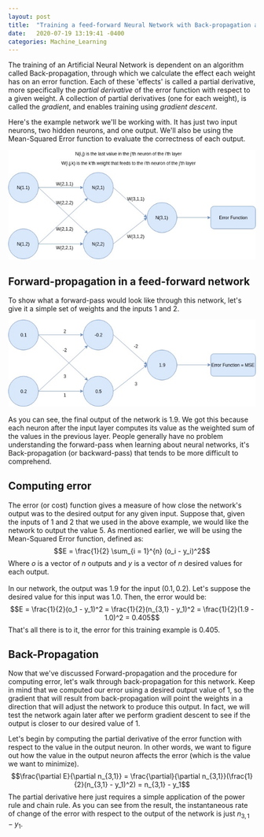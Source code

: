 ```yaml
---
layout: post
title:  "Training a feed-forward Neural Network with Back-propagation and Gradient Descent"
date:   2020-07-19 13:19:41 -0400
categories: Machine_Learning
---
```


The training of an Artificial Neural Network is dependent on an algorithm called Back-propagation, through which we calculate the effect each weight has on an error function.
Each of these 'effects' is called a partial derivative, more specifically the <i>partial derivative</i> of the error function with respect to a given weight.
A collection of partial derivatives (one for each weight), is called the <i>gradient</i>, and enables training using <i>gradient descent</i>.

Here's the example network we'll be working with. It has just two input neurons, two hidden neurons, and one output.
We'll also be using the Mean-Squared Error function to evaluate the correctness of each output.

![simple feed-forward neural network 1](/images/ff_neural_net_1.jpg)


## Forward-propagation in a feed-forward network

To show what a forward-pass would look like through this network, let's give it a simple set of weights and the inputs 1 and 2.

![simple feed-forward neural network 2](/images/ff_neural_net_2.jpg)

As you can see, the final output of the network is $1.9$. We got this because each neuron after the input layer computes its value
as the weighted sum of the values in the previous layer.
People generally have no problem understanding the forward-pass when learning about neural networks,
it's Back-propagation (or backward-pass) that tends to be more difficult to comprehend.

## Computing error

The error (or cost) function gives a measure of how close the network's output was to the desired output for any given input.
Suppose that, given the inputs of $1$ and $2$ that we used in the above example, we would like the network to output the value $5$.
As mentioned earlier, we will be using the Mean-Squared Error function, defined as:
$$E = \frac{1}{2} \sum_{i = 1}^{n} (o_i - y_i)^2$$
Where $o$ is a vector of $n$ outputs and $y$ is a vector of $n$ desired values for each output. <br> <br>
In our network, the output was $1.9$ for the input $(0.1,0.2)$. Let's suppose the desired value for this input was $1.0$. Then, the error would be:
$$E = \frac{1}{2}(o_1 - y_1)^2 = \frac{1}{2}(n_{3,1} - y_1)^2 = \frac{1}{2}(1.9 - 1.0)^2 = 0.405$$
That's all there is to it, the error for this training example is $0.405$.

## Back-Propagation

Now that we've discussed Forward-propagation and the procedure for computing error, let's walk through back-propagation for this network.
Keep in mind that we computed our error using a desired output value of $1$, so the gradient that will result from back-propagation will point the weights
in a direction that will adjust the network to produce this output. In fact, we will test the network again later after we perform gradient descent to see
if the output is closer to our desired value of $1$.

Let's begin by computing the partial derivative of the error function with respect to the value in the output neuron. In other words, we want to figure out
how the value in the output neuron affects the error (which is the value we want to minimize).
$$\frac{\partial E}{\partial n_{3,1}} = \frac{\partial}{\partial n_{3,1}}(\frac{1}{2}(n_{3,1} - y_1)^2) = n_{3,1} - y_1$$
The partial derivative here just requires a simple application of the power rule and chain rule. As you can see from the result,
the instantaneous rate of change of the error with respect to the output of the network is just $n_{3,1} - y_1$.
